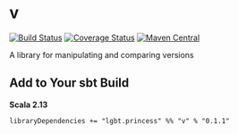 # v

[![Build Status](https://travis-ci.org/NthPortal/v.svg?branch=master)](https://travis-ci.org/NthPortal/v)
[![Coverage Status](https://coveralls.io/repos/github/NthPortal/v/badge.svg?branch=master)](https://coveralls.io/github/NthPortal/v?branch=master)
[![Maven Central](https://maven-badges.herokuapp.com/maven-central/lgbt.princess/v_2.13/badge.svg)](https://maven-badges.herokuapp.com/maven-central/lgbt.princess/v_2.13)

A library for manipulating and comparing versions

## Add to Your sbt Build

**Scala 2.13**

```sbtshell
libraryDependencies += "lgbt.princess" %% "v" % "0.1.1"
```
